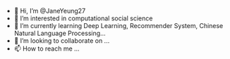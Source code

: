 - 👋 Hi, I’m @JaneYeung27
- 👀 I’m interested in computational social science
- 🌱 I’m currently learning Deep Learning, Recommender System, Chinese Natural Language Processing...
- 💞️ I’m looking to collaborate on ...
- 📫 How to reach me ...

<!---
JaneYeung27/JaneYeung27 is a ✨ special ✨ repository because its `README.md` (this file) appears on your GitHub profile.
You can click the Preview link to take a look at your changes.
--->
